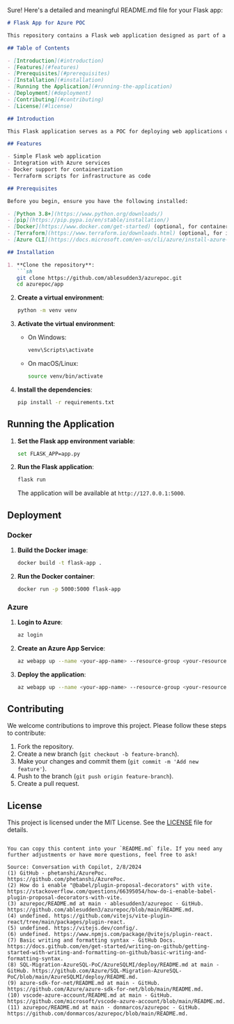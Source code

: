 Sure! Here's a detailed and meaningful README.md file for your Flask app:

```markdown
# Flask App for Azure POC

This repository contains a Flask web application designed as part of a Proof of Concept (POC) for Microsoft Azure. The application demonstrates how to deploy and manage a Flask app on Azure.

## Table of Contents

- [Introduction](#introduction)
- [Features](#features)
- [Prerequisites](#prerequisites)
- [Installation](#installation)
- [Running the Application](#running-the-application)
- [Deployment](#deployment)
- [Contributing](#contributing)
- [License](#license)

## Introduction

This Flask application serves as a POC for deploying web applications on Microsoft Azure. It includes basic functionalities and demonstrates integration with Azure services.

## Features

- Simple Flask web application
- Integration with Azure services
- Docker support for containerization
- Terraform scripts for infrastructure as code

## Prerequisites

Before you begin, ensure you have the following installed:

- [Python 3.8+](https://www.python.org/downloads/)
- [pip](https://pip.pypa.io/en/stable/installation/)
- [Docker](https://www.docker.com/get-started) (optional, for containerization)
- [Terraform](https://www.terraform.io/downloads.html) (optional, for infrastructure as code)
- [Azure CLI](https://docs.microsoft.com/en-us/cli/azure/install-azure-cli) (optional, for deployment)

## Installation

1. **Clone the repository**:
   ```sh
   git clone https://github.com/ablesudden3/azurepoc.git
   cd azurepoc/app
   ```

2. **Create a virtual environment**:
   ```sh
   python -m venv venv
   ```

3. **Activate the virtual environment**:
   - On Windows:
     ```sh
     venv\Scripts\activate
     ```
   - On macOS/Linux:
     ```sh
     source venv/bin/activate
     ```

4. **Install the dependencies**:
   ```sh
   pip install -r requirements.txt
   ```

## Running the Application

1. **Set the Flask app environment variable**:
   ```sh
   set FLASK_APP=app.py
   ```

2. **Run the Flask application**:
   ```sh
   flask run
   ```

   The application will be available at `http://127.0.0.1:5000`.

## Deployment

### Docker

1. **Build the Docker image**:
   ```sh
   docker build -t flask-app .
   ```

2. **Run the Docker container**:
   ```sh
   docker run -p 5000:5000 flask-app
   ```

### Azure

1. **Login to Azure**:
   ```sh
   az login
   ```

2. **Create an Azure App Service**:
   ```sh
   az webapp up --name <your-app-name> --resource-group <your-resource-group> --runtime "PYTHON|3.8"
   ```

3. **Deploy the application**:
   ```sh
   az webapp up --name <your-app-name> --resource-group <your-resource-group> --sku F1 --location <your-location>
   ```

## Contributing

We welcome contributions to improve this project. Please follow these steps to contribute:

1. Fork the repository.
2. Create a new branch (`git checkout -b feature-branch`).
3. Make your changes and commit them (`git commit -m 'Add new feature'`).
4. Push to the branch (`git push origin feature-branch`).
5. Create a pull request.

## License

This project is licensed under the MIT License. See the [LICENSE](../LICENSE) file for details.
```

You can copy this content into your `README.md` file. If you need any further adjustments or have more questions, feel free to ask!

Source: Conversation with Copilot, 2/8/2024
(1) GitHub - phetanshi/AzurePoc. https://github.com/phetanshi/AzurePoc.
(2) How do i enable "@babel/plugin-proposal-decorators" with vite. https://stackoverflow.com/questions/66395054/how-do-i-enable-babel-plugin-proposal-decorators-with-vite.
(3) azurepoc/README.md at main · ablesudden3/azurepoc · GitHub. https://github.com/ablesudden3/azurepoc/blob/main/README.md.
(4) undefined. https://github.com/vitejs/vite-plugin-react/tree/main/packages/plugin-react.
(5) undefined. https://vitejs.dev/config/.
(6) undefined. https://www.npmjs.com/package/@vitejs/plugin-react.
(7) Basic writing and formatting syntax - GitHub Docs. https://docs.github.com/en/get-started/writing-on-github/getting-started-with-writing-and-formatting-on-github/basic-writing-and-formatting-syntax.
(8) SQL-Migration-AzureSQL-PoC/AzureSQLMI/deploy/README.md at main - GitHub. https://github.com/Azure/SQL-Migration-AzureSQL-PoC/blob/main/AzureSQLMI/deploy/README.md.
(9) azure-sdk-for-net/README.md at main - GitHub. https://github.com/Azure/azure-sdk-for-net/blob/main/README.md.
(10) vscode-azure-account/README.md at main - GitHub. https://github.com/microsoft/vscode-azure-account/blob/main/README.md.
(11) azurepoc/README.md at main · donmarcos/azurepoc - GitHub. https://github.com/donmarcos/azurepoc/blob/main/README.md.
